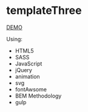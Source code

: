 # templateThree
<a href="https://wkra.github.io/templateThree/dist/index.html">DEMO</a>

Using:
- HTML5
- SASS
- JavaScript
- jQuery
- animation
- svg
- fontAwsome
- BEM Methodology
- gulp

